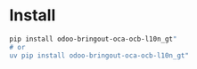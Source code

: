 # Install

```bash
pip install odoo-bringout-oca-ocb-l10n_gt"
# or
uv pip install odoo-bringout-oca-ocb-l10n_gt"
```
